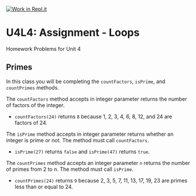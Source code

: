 [![Work in Repl.it](https://classroom.github.com/assets/work-in-replit-14baed9a392b3a25080506f3b7b6d57f295ec2978f6f33ec97e36a161684cbe9.svg)](https://classroom.github.com/online_ide?assignment_repo_id=3961655&assignment_repo_type=AssignmentRepo)
# U4L4: Assignment - Loops
Homework Problems for Unit 4

## Primes
In this class you will be completing the `countFactors`, `isPrime`, and `countPrimes` methods.

The `countFactors` method accepts in integer parameter returns the number of factors of the integer.
- `countFactors(24)` returns `8` because 1, 2, 3, 4, 6, 8, 12, and 24 are factors of 24.

The `isPrime` method accepts in integer parameter returns whether an integer is prime or not. The method must call `countFactors`.
- `isPrime(27)` returns `false` and `isPrime(47)` returns `true`.

The `countPrimes` method accepts an integer parameter `n` returns the number of primes from 2 to n. The method must call `isPrime`.

- `countPrimes(24)` returns `9` because 2, 3, 5, 7, 11, 13, 17, 19, 23 are primes less than or equal to 24.
